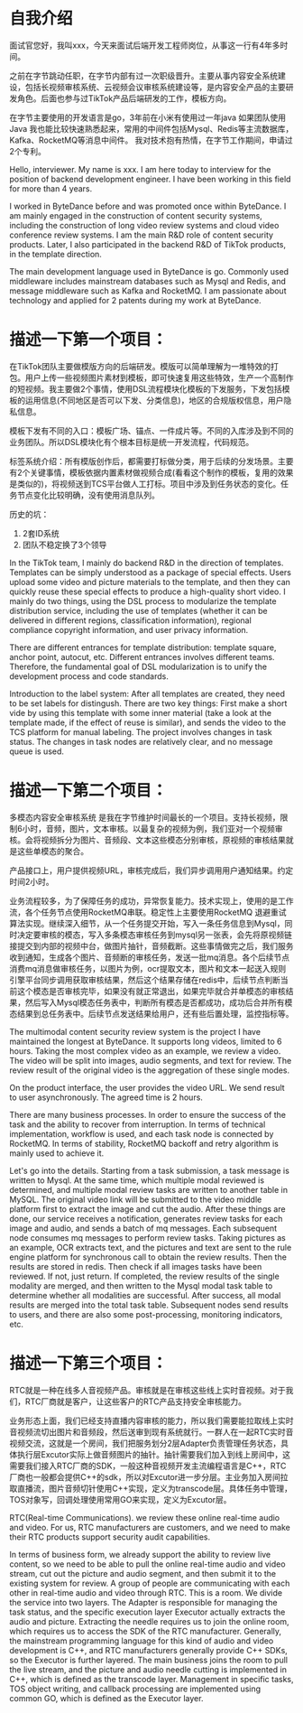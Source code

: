 
# 自我介绍
面试官您好，我叫xxx，今天来面试后端开发工程师岗位，从事这一行有4年多时间。

之前在字节跳动任职，在字节内部有过一次职级晋升。主要从事内容安全系统建设，包括长视频审核系统、云视频会议审核系统建设等，是内容安全产品的主要研发角色。后面也参与过TikTok产品后端研发的工作，模板方向。

在字节主要使用的开发语言是go，3年前在小米有使用过一年java 如果团队使用Java 我也能比较快速熟悉起来，常用的中间件包括Mysql、Redis等主流数据库，Kafka、RocketMQ等消息中间件。
我对技术抱有热情，在字节工作期间，申请过2个专利。

Hello, interviewer. My name is xxx. I am here today to interview for the position of backend development engineer. I have been working in this field for more than 4 years.

I worked in ByteDance before and was promoted once within ByteDance. I am mainly engaged in the construction of content security systems, including the construction of long video review systems and cloud video conference review systems. I am the main R&D role of content security products. Later, I also participated in the backend R&D of TikTok products, in the template direction.

The main development language used in ByteDance is go. Commonly used middleware includes mainstream databases such as Mysql and Redis, and message middleware such as Kafka and RocketMQ. I am passionate about technology and applied for 2 patents during my work at ByteDance.


# 描述一下第一个项目：

在TikTok团队主要做模版方向的后端研发。模版可以简单理解为一堆特效的打包。用户上传一些视频图片素材到模板，即可快速复用这些特效，生产一个高制作的短视频。我主要做2个事情，使用DSL流程模块化模板的下发服务，下发包括模板的运用信息(不同地区是否可以下发、分类信息)，地区的合规版权信息，用户隐私信息。

模板下发有不同的入口：模板广场、锚点、一件成片等。不同的入库涉及到不同的业务团队。所以DSL模块化有个根本目标是统一开发流程，代码规范。

标签系统介绍：所有模版创作后，都需要打标做分类，用于后续的分发场景。主要有2个关键事情，模板依据内置素材做视频合成(看看这个制作的模板，复用的效果是类似的)，将视频送到TCS平台做人工打标。项目中涉及到任务状态的变化。任务节点变化比较明确，没有使用消息队列。

历史的坑：
1. 2套ID系统
2. 团队不稳定换了3个领导


In the TikTok team, I mainly do backend R&D in the direction of templates. Templates can be simply understood as a package of special effects. Users upload some video and picture materials to the template, and then they can quickly reuse these special effects to produce a high-quality short video. I mainly do two things, using the DSL process to modularize the template distribution service, including the use of templates (whether it can be delivered in different regions, classification information), regional compliance copyright information, and user privacy information.

There are different entrances for template distribution: template square, anchor point, autocut, etc. Different entrances involves different teams. Therefore, the fundamental goal of DSL modularization is to unify the development process and code standards.

Introduction to the label system: After all templates are created, they need to be set labels for distingush. There are two key things: First make a short vide by using this template with some inner material (take a look at the template made, if the effect of reuse is similar), and sends the video to the TCS platform for manual labeling. The project involves changes in task status. The changes in task nodes are relatively clear, and no message queue is used.

# 描述一下第二个项目：
多模态内容安全审核系统 是我在字节维护时间最长的一个项目。支持长视频，限制6小时，音频，图片，文本审核。以最复杂的视频为例，我们亚对一个视频审核。会将视频拆分为图片、音频段、文本这些模态分别审核，原视频的审核结果就是这些单模态的聚合。

产品接口上，用户提供视频URL，审核完成后，我们异步调用用户通知结果。约定时间2小时。

业务流程较多，为了保障任务的成功，异常恢复能力。技术实现上，使用的是工作流，各个任务节点使用RocketMQ串联。稳定性上主要使用RocketMQ 退避重试算法实现。继续深入细节，从一个任务提交开始，写入一条任务信息到Mysql，同时决定要审核的模态，写入多条模态审核任务到mysql另一张表，会先将原视频链接提交到内部的视频中台，做图片抽针，音频截断。这些事情做完之后，我们服务收到通知，生成各个图片、音频断的审核任务，发送一批mq消息。各个后续节点消费mq消息做审核任务，以图片为例，ocr提取文本，图片和文本一起送入规则引擎平台同步调用获取审核结果，然后这个结果存储在redis中，后续节点判断当前这个模态是否审核完毕，如果没有就正常退出，如果完毕就合并单模态的审核结果，然后写入Mysql模态任务表中，判断所有模态是否都成功，成功后合并所有模态结果到总任务表中。后续节点发送结果给用户，还有些后置处理，监控指标等。


The multimodal content security review system is the project I have maintained the longest at ByteDance. It supports long videos, limited to 6 hours. Taking the most complex video as an example, we review a video. The video will be split into images, audio segments, and text for review. The review result of the original video is the aggregation of these single modes.

On the product interface, the user provides the video URL. We send result to user asynchronously. The agreed time is 2 hours.

There are many business processes. In order to ensure the success of the task and the ability to recover from interruption. In terms of technical implementation, workflow is used, and each task node is connected by RocketMQ. In terms of stability, RocketMQ backoff and retry algorithm is mainly used to achieve it. 

Let's go into the details. Starting from a task submission, a task message is written to Mysql. At the same time, which multiple modal reviewed is determined, and multiple modal review tasks are written to another table in MySQL. The original video link will be submitted to the video middle platform first to extract the image and cut the audio. After these things are done, our service receives a notification, generates review tasks for each image and audio, and sends a batch of mq messages. Each subsequent node consumes mq messages to perform review tasks. Taking pictures as an example, OCR extracts text, and the pictures and text are sent to the rule engine platform for synchronous call to obtain the review results. Then the results are stored in redis. Then check if all images tasks have been reviewed. If not, just return. If completed, the review results of the single modality are merged, and then written to the Mysql modal task table to determine whether all modalities are successful. After success, all modal results are merged into the total task table. Subsequent nodes send results to users, and there are also some post-processing, monitoring indicators, etc.

# 描述一下第三个项目：
RTC就是一种在线多人音视频产品。审核就是在审核这些线上实时音视频。对于我们，RTC厂商就是客户，让这些客户的RTC产品支持安全审核能力。

业务形态上面，我们已经支持直播内容审核的能力，所以我们需要能拉取线上实时音视频流切出图片和音频段，然后送审到现有系统就行。一群人在一起RTC实时音视频交流，这就是一个房间，我们把服务划分2层Adapter负责管理任务状态，具体执行层Excutor实际上做音频图片的抽针。抽针需要我们加入到线上房间中，这需要我们接入RTC厂商的SDK，一般这种音视频开发主流编程语言是C++，RTC厂商也一般都会提供C++的sdk，所以对Excutor进一步分层。主业务加入房间拉取直播流，图片音频切针使用C++实现，定义为transcode层。具体任务中管理，TOS对象写，回调处理使用常用GO来实现，定义为Excutor层。

RTC(Real-time Communications). we review these online real-time audio and video. For us, RTC manufacturers are customers, and we need to make their RTC products support security audit capabilities.

In terms of business form, we already support the ability to review live content, so we need to be able to pull the online real-time audio and video stream, cut out the picture and audio segment, and then submit it to the existing system for review. A group of people are communicating with each other in real-time audio and video through RTC. This is a room. We divide the service into two layers. The Adapter is responsible for managing the task status, and the specific execution layer Executor actually extracts the audio and picture. Extracting the needle requires us to join the online room, which requires us to access the SDK of the RTC manufacturer. Generally, the mainstream programming language for this kind of audio and video development is C++, and RTC manufacturers generally provide C++ SDKs, so the Executor is further layered. The main business joins the room to pull the live stream, and the picture and audio needle cutting is implemented in C++, which is defined as the transcode layer. Management in specific tasks, TOS object writing, and callback processing are implemented using common GO, which is defined as the Executor layer.


